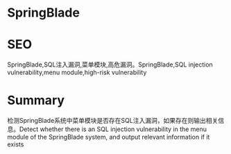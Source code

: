 # SpringBlade
# SEO
SpringBlade,SQL注入漏洞,菜单模块,高危漏洞。SpringBlade,SQL injection vulnerability,menu module,high-risk vulnerability
# Summary
检测SpringBlade系统中菜单模块是否存在SQL注入漏洞，如果存在则输出相关信息。Detect whether there is an SQL injection vulnerability in the menu module of the SpringBlade system, and output relevant information if it exists
